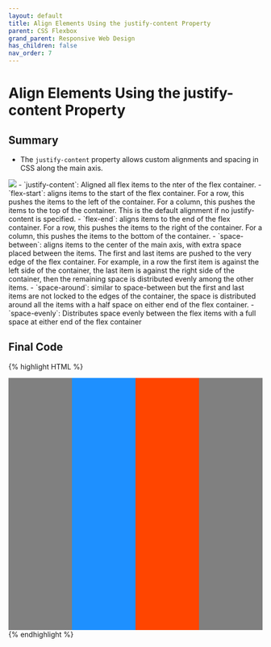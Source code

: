 ```yaml
---
layout: default
title: Align Elements Using the justify-content Property
parent: CSS Flexbox
grand_parent: Responsive Web Design
has_children: false
nav_order: 7
---
```

# Align Elements Using the justify-content Property
## Summary
- The `justify-content` property allows custom alignments and spacing in CSS along the main axis.
<img src="https://www.w3.org/TR/css-flexbox-1/images/flex-direction-terms.svg">
    - `justify-content`: Aligned all flex items to the nter of the flex container.
    - `flex-start`: aligns items to the start of the flex container. For a row, this pushes the items to the left of the container. For a column, this pushes the items to the top of the container. This is the default alignment if no justify-content is specified.
    - `flex-end`: aligns items to the end of the flex container. For a row, this pushes the items to the right of the container. For a column, this pushes the items to the bottom of the container.
    - `space-between`: aligns items to the center of the main axis, with extra space placed between the items. The first and last items are pushed to the very edge of the flex container. For example, in a row the first item is against the left side of the container, the last item is against the right side of the container, then the remaining space is distributed evenly among the other items.
    - `space-around`: similar to space-between but the first and last items are not locked to the edges of the container, the space is distributed around all the items with a half space on either end of the flex container.
    - `space-evenly`: Distributes space evenly between the flex items with a full space at either end of the flex container

## Final Code

{% highlight HTML %}
<style>
  #box-container {
    background: gray;
    display: flex;
    height: 500px;
    justify-content: center;
  }
  #box-1 {
    background-color: dodgerblue;
    width: 25%;
    height: 100%;
  }

  #box-2 {
    background-color: orangered;
    width: 25%;
    height: 100%;
  }
</style>

<div id="box-container">
  <div id="box-1"></div>
  <div id="box-2"></div>
</div>
{% endhighlight %}